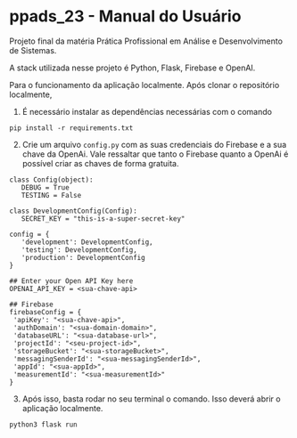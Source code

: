 # ppads_23 - Manual do Usuário
Projeto final da matéria Prática Profissional em Análise e Desenvolvimento de Sistemas.

A stack utilizada nesse projeto é Python, Flask, Firebase e OpenAI.


Para o funcionamento da aplicação localmente. Após clonar o repositório localmente,

1. É necessário instalar as dependências necessárias com o comando

`pip install -r requirements.txt`

2. Crie um arquivo `config.py` com as suas credenciais do Firebase e a sua chave da OpenAi. Vale ressaltar que tanto o Firebase quanto a OpenAi é
 possível criar as chaves de forma gratuita.
 
 ```
 class Config(object):
    DEBUG = True
    TESTING = False

class DevelopmentConfig(Config):
    SECRET_KEY = "this-is-a-super-secret-key"

config = {
    'development': DevelopmentConfig,
    'testing': DevelopmentConfig,
    'production': DevelopmentConfig
}

## Enter your Open API Key here
OPENAI_API_KEY = <sua-chave-api>

## Firebase
firebaseConfig = {
  'apiKey': "<sua-chave-api>",
  'authDomain': "<sua-domain-domain>",
  'databaseURL': "<sua-database-url>",
  'projectId': "<seu-project-id>",
  'storageBucket': "<sua-storageBucket>",
  'messagingSenderId': "<sua-messagingSenderId>",
  'appId': "<sua-appId>",
  'measurementId': "<sua-measurementId>"
}
 ```
 
3. Após isso, basta rodar no seu terminal o comando. Isso deverá abrir o aplicação localmente.

`python3 flask run`
